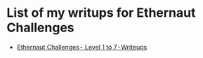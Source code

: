 # List of my writups for Ethernaut Challenges

- [Ethernaut Challenges -  Level 1 to 7 - Writeups](https://medium.com/@sergiomazariego/ethernaut-challenges-level-1-to-7-writeups-7a9c6618e5d9)